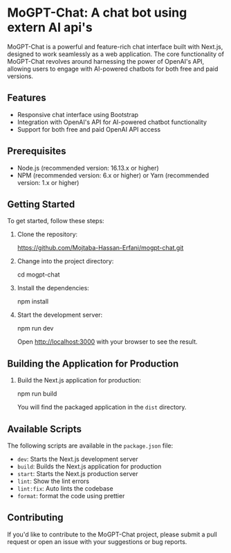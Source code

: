 # MoGPT-Chat: A chat bot using extern AI api's

MoGPT-Chat is a powerful and feature-rich chat interface built with Next.js, designed to work seamlessly as a web application. The core functionality of MoGPT-Chat revolves around harnessing the power of OpenAI's API, allowing users to engage with AI-powered chatbots for both free and paid versions.

## Features

-  Responsive chat interface using Bootstrap
-  Integration with OpenAI's API for AI-powered chatbot functionality
-  Support for both free and paid OpenAI API access

## Prerequisites

-  Node.js (recommended version: 16.13.x or higher)
-  NPM (recommended version: 6.x or higher) or Yarn (recommended version: 1.x or higher)

## Getting Started

To get started, follow these steps:

1. Clone the repository:

   https://github.com/Mojtaba-Hassan-Erfani/mogpt-chat.git

2. Change into the project directory:

   cd mogpt-chat

3. Install the dependencies:

   npm install

4. Start the development server:

   npm run dev

   Open [http://localhost:3000](http://localhost:3000) with your browser to see the result.

## Building the Application for Production

1. Build the Next.js application for production:

   npm run build

   You will find the packaged application in the `dist` directory.

## Available Scripts

The following scripts are available in the `package.json` file:

-  `dev`: Starts the Next.js development server
-  `build`: Builds the Next.js application for production
-  `start`: Starts the Next.js production server
-  `lint`: Show the lint errors
-  `lint:fix`: Auto lints the codebase
-  `format`: format the code using prettier

## Contributing

If you'd like to contribute to the MoGPT-Chat project, please submit a pull request or open an issue with your suggestions or bug reports.
